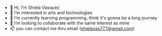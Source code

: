 - 👋 Hi, I’m Shiela Vasquez
- 👀 I’m interested in arts and technologies
- 🌱 I’m currently learning programming, think it's gonna be a long journey
- 💞️ I’m looking to collaborate with the same interest as mine
- 📫 you can contact me thru email (shielavas777@gmail.com)

<!---
Shielavas777/Shielavas777 is a ✨ special ✨ repository because its `README.md` (this file) appears on your GitHub profile.
You can click the Preview link to take a look at your changes.
--->
